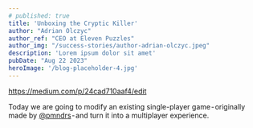 ```yaml
---
# published: true
title: 'Unboxing the Cryptic Killer'
author: "Adrian Olczyc"
author_ref: "CEO at Eleven Puzzles"
author_img: "/success-stories/author-adrian-olczyc.jpeg"
description: 'Lorem ipsum dolor sit amet'
pubDate: "Aug 22 2023"
heroImage: '/blog-placeholder-4.jpg'
---
```


https://medium.com/p/24cad710aaf4/edit

Today we are going to modify an existing single-player game - originally made by [@pmndrs](https://github.com/pmndrs) - and turn it into a multiplayer experience.
